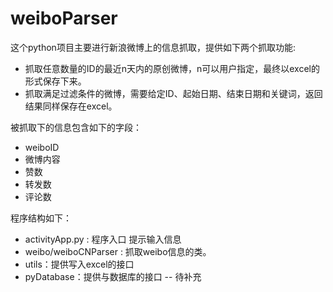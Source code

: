 weiboParser
===========

这个python项目主要进行新浪微博上的信息抓取，提供如下两个抓取功能:

- 抓取任意数量的ID的最近n天内的原创微博，n可以用户指定，最终以excel的形式保存下来。
- 抓取满足过滤条件的微博，需要给定ID、起始日期、结束日期和关键词，返回结果同样保存在excel。
  
被抓取下的信息包含如下的字段：
- weiboID
- 微博内容
- 赞数
- 转发数
- 评论数

程序结构如下：
- activityApp.py : 程序入口 提示输入信息
- weibo/weiboCNParser : 抓取weibo信息的类。
- utils：提供写入excel的接口
- pyDatabase：提供与数据库的接口 -- 待补充
